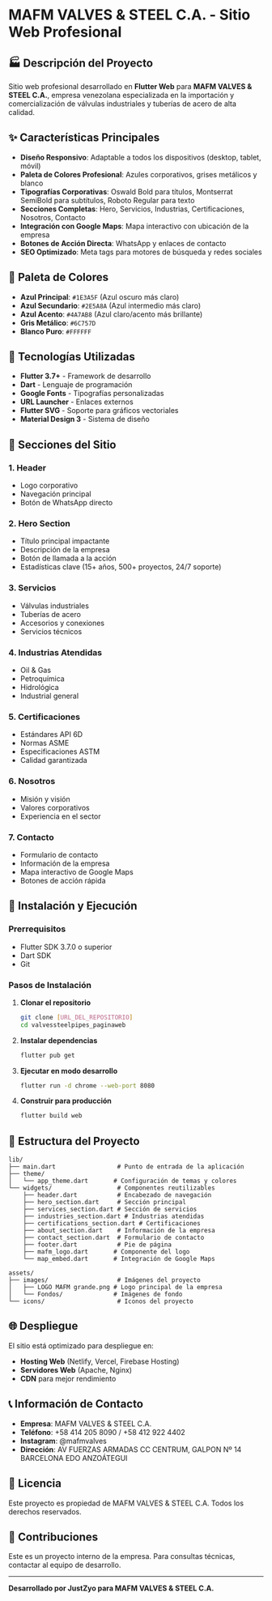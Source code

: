 # MAFM VALVES & STEEL C.A. - Sitio Web Profesional

## 🏭 Descripción del Proyecto

Sitio web profesional desarrollado en **Flutter Web** para **MAFM VALVES & STEEL C.A.**, empresa venezolana especializada en la importación y comercialización de válvulas industriales y tuberías de acero de alta calidad.

## ✨ Características Principales

- **Diseño Responsivo**: Adaptable a todos los dispositivos (desktop, tablet, móvil)
- **Paleta de Colores Profesional**: Azules corporativos, grises metálicos y blanco
- **Tipografías Corporativas**: Oswald Bold para títulos, Montserrat SemiBold para subtítulos, Roboto Regular para texto
- **Secciones Completas**: Hero, Servicios, Industrias, Certificaciones, Nosotros, Contacto
- **Integración con Google Maps**: Mapa interactivo con ubicación de la empresa
- **Botones de Acción Directa**: WhatsApp y enlaces de contacto
- **SEO Optimizado**: Meta tags para motores de búsqueda y redes sociales

## 🎨 Paleta de Colores

- **Azul Principal**: `#1E3A5F` (Azul oscuro más claro)
- **Azul Secundario**: `#2E5A8A` (Azul intermedio más claro)
- **Azul Acento**: `#4A7AB8` (Azul claro/acento más brillante)
- **Gris Metálico**: `#6C757D`
- **Blanco Puro**: `#FFFFFF`

## 🔧 Tecnologías Utilizadas

- **Flutter 3.7+** - Framework de desarrollo
- **Dart** - Lenguaje de programación
- **Google Fonts** - Tipografías personalizadas
- **URL Launcher** - Enlaces externos
- **Flutter SVG** - Soporte para gráficos vectoriales
- **Material Design 3** - Sistema de diseño

## 📱 Secciones del Sitio

### 1. **Header**
- Logo corporativo
- Navegación principal
- Botón de WhatsApp directo

### 2. **Hero Section**
- Título principal impactante
- Descripción de la empresa
- Botón de llamada a la acción
- Estadísticas clave (15+ años, 500+ proyectos, 24/7 soporte)

### 3. **Servicios**
- Válvulas industriales
- Tuberías de acero
- Accesorios y conexiones
- Servicios técnicos

### 4. **Industrias Atendidas**
- Oil & Gas
- Petroquímica
- Hidrológica
- Industrial general

### 5. **Certificaciones**
- Estándares API 6D
- Normas ASME
- Especificaciones ASTM
- Calidad garantizada

### 6. **Nosotros**
- Misión y visión
- Valores corporativos
- Experiencia en el sector

### 7. **Contacto**
- Formulario de contacto
- Información de la empresa
- Mapa interactivo de Google Maps
- Botones de acción rápida

## 🚀 Instalación y Ejecución

### Prerrequisitos
- Flutter SDK 3.7.0 o superior
- Dart SDK
- Git

### Pasos de Instalación

1. **Clonar el repositorio**
   ```bash
   git clone [URL_DEL_REPOSITORIO]
   cd valvessteelpipes_paginaweb
   ```

2. **Instalar dependencias**
   ```bash
   flutter pub get
   ```

3. **Ejecutar en modo desarrollo**
   ```bash
   flutter run -d chrome --web-port 8080
   ```

4. **Construir para producción**
   ```bash
   flutter build web
   ```

## 📁 Estructura del Proyecto

```
lib/
├── main.dart                 # Punto de entrada de la aplicación
├── theme/
│   └── app_theme.dart       # Configuración de temas y colores
└── widgets/                  # Componentes reutilizables
    ├── header.dart           # Encabezado de navegación
    ├── hero_section.dart     # Sección principal
    ├── services_section.dart # Sección de servicios
    ├── industries_section.dart # Industrias atendidas
    ├── certifications_section.dart # Certificaciones
    ├── about_section.dart    # Información de la empresa
    ├── contact_section.dart  # Formulario de contacto
    ├── footer.dart           # Pie de página
    ├── mafm_logo.dart       # Componente del logo
    └── map_embed.dart       # Integración de Google Maps

assets/
├── images/                   # Imágenes del proyecto
│   ├── LOGO MAFM grande.png # Logo principal de la empresa
│   └── Fondos/              # Imágenes de fondo
└── icons/                    # Iconos del proyecto
```

## 🌐 Despliegue

El sitio está optimizado para despliegue en:
- **Hosting Web** (Netlify, Vercel, Firebase Hosting)
- **Servidores Web** (Apache, Nginx)
- **CDN** para mejor rendimiento

## 📞 Información de Contacto

- **Empresa**: MAFM VALVES & STEEL C.A.
- **Teléfono**: +58 414 205 8090 / +58 412 922 4402
- **Instagram**: @mafmvalves
- **Dirección**: AV FUERZAS ARMADAS CC CENTRUM, GALPON Nº 14 BARCELONA EDO ANZOÁTEGUI

## 📄 Licencia

Este proyecto es propiedad de MAFM VALVES & STEEL C.A. Todos los derechos reservados.

## 🤝 Contribuciones

Este es un proyecto interno de la empresa. Para consultas técnicas, contactar al equipo de desarrollo.

---

**Desarrollado por JustZyo para MAFM VALVES & STEEL C.A.**

